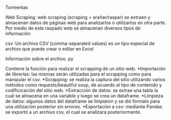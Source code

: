 Tormentas


Web Scraping: web scraping (scraping = arañar/raspar) se extraen y almacenan datos de páginas web para analizarlos o utilizarlos en otra parte. Por medio de este raspado web se almacenan diversos tipos de información

csv :Un archivo CSV (comma-separated values) es un tipo especial de archivo que puede crear o editar en Excel

Información sobre el archivo .py

Contiene la función para realizar el scrapping de un sitio web. *Importación de librerías: las mismas serán utilizadas para el scrapping como para manipular el csv.
*Scrapping: se realiza la captura del sitio utilizando varios métodos como requests/beautiful soup, de acuerdo al tipo de contenido y codificicación del sitio web.
*Extracción de datos: se extrae una tabla la cual se almacena en una variable y luego se crea un dataframe. *Limpieza de datos: algunos datos del dataframe se limpiaron 
y se dió formato para una utilización posterior sin errores. *Exportación a csv: mediante Pandas se exportó a un archivo csv, el cual se analizará posteriormente.
